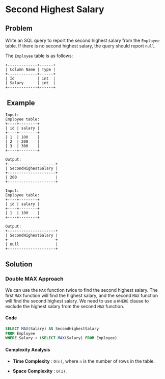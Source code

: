 # Second Highest Salary

## Problem

Write an SQL query to report the second highest salary from the `Employee` table.
If there is no second highest salary, the query should report `null`.

The `Employee` table is as follows:

```text
+-------------+------+
| Column Name | Type |
+-------------+------+
| Id          | int  |
| Salary      | int  |
+-------------+------+
```

##  Example

```text
Input:
Employee table:
+----+--------+
| id | salary |
+----+--------+
| 1  | 100    |
| 2  | 200    |
| 3  | 300    |
+----+--------+

Output:
+---------------------+
| SecondHighestSalary |
+---------------------+
| 200                 |
+---------------------+
```

```text
Input:
Employee table:
+----+--------+
| id | salary |
+----+--------+
| 1  | 100    |
+----+--------+

Output:
+---------------------+
| SecondHighestSalary |
+---------------------+
| null                |
+---------------------+
```

## Solution

### Double MAX Approach

We can use the `MAX` function twice to find the second highest salary. The first `MAX` function will find the highest salary, and the second `MAX` function will find the second highest salary. We need to use a `WHERE` clause to exclude the highest salary from the second `MAX` function.

#### Code

```sql
SELECT MAX(Salary) AS SecondHighestSalary
FROM Employee
WHERE Salary < (SELECT MAX(Salary) FROM Employee)
```

#### Complexity Analysis

- **Time Complexity** : `O(n)`, where `n` is the number of rows in the table.

- **Space Complexity** : `O(1)`.
